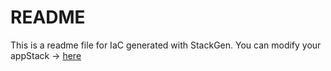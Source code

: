 # README
This is a readme file for IaC generated with StackGen.
You can modify your appStack -> [here](http://main.dev.stackgen.com/appstacks/f3df6430-30d2-47f8-a908-1cf49040dffc)
